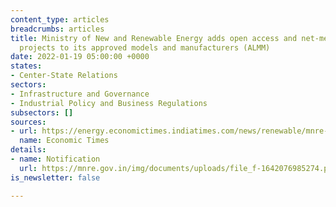 ```yaml
---
content_type: articles
breadcrumbs: articles
title: Ministry of New and Renewable Energy adds open access and net-metering solar
  projects to its approved models and manufacturers (ALMM)
date: 2022-01-19 05:00:00 +0000
states:
- Center-State Relations
sectors:
- Infrastructure and Governance
- Industrial Policy and Business Regulations
subsectors: []
sources:
- url: https://energy.economictimes.indiatimes.com/news/renewable/mnre-amends-almm-order-to-include-open-access-net-metering-projects/88902454
  name: Economic Times
details:
- name: Notification
  url: https://mnre.gov.in/img/documents/uploads/file_f-1642076985274.pdf
is_newsletter: false

---
```

